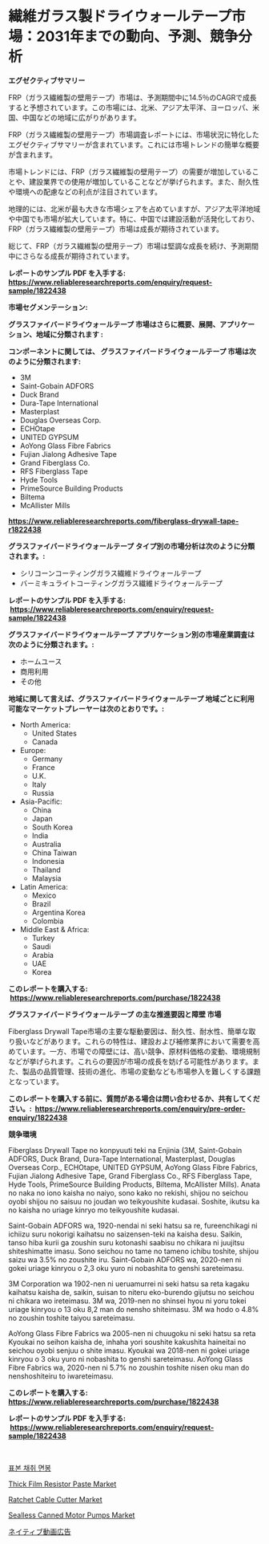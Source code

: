 <p><h1>繊維ガラス製ドライウォールテープ市場：2031年までの動向、予測、競争分析</h1></p><p><strong>エグゼクティブサマリー</strong></p>
<p><p>FRP（ガラス繊維製の壁用テープ）市場は、予測期間中に14.5％のCAGRで成長すると予想されています。この市場には、北米、アジア太平洋、ヨーロッパ、米国、中国などの地域に広がりがあります。</p><p>FRP（ガラス繊維製の壁用テープ）市場調査レポートには、市場状況に特化したエグゼクティブサマリーが含まれています。これには市場トレンドの簡単な概要が含まれます。</p><p>市場トレンドには、FRP（ガラス繊維製の壁用テープ）の需要が増加していることや、建設業界での使用が増加していることなどが挙げられます。また、耐久性や環境への配慮などの利点が注目されています。</p><p>地理的には、北米が最も大きな市場シェアを占めていますが、アジア太平洋地域や中国でも市場が拡大しています。特に、中国では建設活動が活発化しており、FRP（ガラス繊維製の壁用テープ）市場は成長が期待されています。</p><p>総じて、FRP（ガラス繊維製の壁用テープ）市場は堅調な成長を続け、予測期間中にさらなる成長が期待されています。</p></p>
<p><strong>レポートのサンプル PDF を入手する: <a href="https://www.reliableresearchreports.com/enquiry/request-sample/1822438">https://www.reliableresearchreports.com/enquiry/request-sample/1822438</a></strong></p>
<p><strong>市場セグメンテーション:</strong></p>
<p><strong> グラスファイバードライウォールテープ 市場はさらに概要、展開、アプリケーション、地域に分類されます :</strong></p>
<p><strong>コンポーネントに関しては、 グラスファイバードライウォールテープ 市場は次のように分類されます: &nbsp;</strong></p>
<p><ul><li>3M</li><li>Saint-Gobain ADFORS</li><li>Duck Brand</li><li>Dura-Tape International</li><li>Masterplast</li><li>Douglas Overseas Corp.</li><li>ECHOtape</li><li>UNITED GYPSUM</li><li>AoYong Glass Fibre Fabrics</li><li>Fujian Jialong Adhesive Tape</li><li>Grand Fiberglass Co.</li><li>RFS Fiberglass Tape</li><li>Hyde Tools</li><li>PrimeSource Building Products</li><li>Biltema</li><li>McAllister Mills</li></ul></p>
<p><strong><a href="https://www.reliableresearchreports.com/fiberglass-drywall-tape-r1822438">https://www.reliableresearchreports.com/fiberglass-drywall-tape-r1822438</a></strong></p>
<p><strong> グラスファイバードライウォールテープ タイプ別の市場分析は次のように分類されます。:</strong></p>
<p><ul><li>シリコーンコーティングガラス繊維ドライウォールテープ</li><li>バーミキュライトコーティングガラス繊維ドライウォールテープ</li></ul></p>
<p><strong>レポートのサンプル PDF を入手する: &nbsp;<a href="https://www.reliableresearchreports.com/enquiry/request-sample/1822438">https://www.reliableresearchreports.com/enquiry/request-sample/1822438</a></strong></p>
<p><strong> グラスファイバードライウォールテープ アプリケーション別の市場産業調査は次のように分類されます。:</strong></p>
<p><ul><li>ホームユース</li><li>商用利用</li><li>その他</li></ul></p>
<p><strong>地域に関して言えば、グラスファイバードライウォールテープ 地域ごとに利用可能なマーケットプレーヤーは次のとおりです。:</strong></p>
<p><ul>
    <li>
        North America:
        <ul>
            <li>United States</li>
            <li>Canada</li>
        </ul>
    </li>
    <li>
        Europe:
        <ul>
            <li>Germany</li>
            <li>France</li>
            <li>U.K.</li>
            <li>Italy</li>
            <li>Russia</li>
        </ul>
    </li>
    <li>
        Asia-Pacific:
        <ul>
            <li>China</li>
            <li>Japan</li>
            <li>South Korea</li>
            <li>India</li>
            <li>Australia</li>
            <li>China Taiwan</li>
            <li>Indonesia</li>
            <li>Thailand</li>
            <li>Malaysia</li>
        </ul>
    </li>
    <li>
        Latin America:
        <ul>
            <li>Mexico</li>
            <li>Brazil</li>
            <li>Argentina Korea</li>
            <li>Colombia</li>
        </ul>
    </li>
    <li>
        Middle East & Africa:
        <ul>
            <li>Turkey</li>
            <li>Saudi</li>
            <li>Arabia</li>
            <li>UAE</li>
            <li>Korea</li>
        </ul>
    </li>
    </ul></p>
<p><strong>このレポートを購入する: &nbsp;<a href="https://www.reliableresearchreports.com/purchase/1822438">https://www.reliableresearchreports.com/purchase/1822438</a></strong></p>
<p><strong>グラスファイバードライウォールテープ の主な推進要因と障壁 市場</strong></p>
<p><p>Fiberglass Drywall Tape市場の主要な駆動要因は、耐久性、耐水性、簡単な取り扱いなどがあります。これらの特性は、建設および補修業界において需要を高めています。一方、市場での障壁には、高い競争、原材料価格の変動、環境規制などが挙げられます。これらの要因が市場の成長を妨げる可能性があります。また、製品の品質管理、技術の進化、市場の変動なども市場参入を難しくする課題となっています。</p></p>
<p><strong>このレポートを購入する前に、質問がある場合は問い合わせるか、共有してください。:&nbsp; <a href="https://www.reliableresearchreports.com/enquiry/pre-order-enquiry/1822438">https://www.reliableresearchreports.com/enquiry/pre-order-enquiry/1822438</a></strong></p>
<p><strong>競争環境</strong></p>
<p><p>Fiberglass Drywall Tape no konpyuuti teki na Enjinia (3M, Saint-Gobain ADFORS, Duck Brand, Dura-Tape International, Masterplast, Douglas Overseas Corp., ECHOtape, UNITED GYPSUM, AoYong Glass Fibre Fabrics, Fujian Jialong Adhesive Tape, Grand Fiberglass Co., RFS Fiberglass Tape, Hyde Tools, PrimeSource Building Products, Biltema, McAllister Mills). Anata no naka no iono kaisha no naiyo, sono kako no rekishi, shijou no seichou oyobi shijou no saisuu no joudan wo teikyoushite kudasai. Soshite, ikutsu ka no kaisha no uriage kinryo mo teikyoushite kudasai. </p><p>Saint-Gobain ADFORS wa, 1920-nendai ni seki hatsu sa re, fureenchikagi ni ichiizu suru nokorigi kaihatsu no saizensen-teki na kaisha desu. Saikin, tanso hiba kurii ga zoushin suru kotonashi saabisu no chikara ni juujitsu shiteshimatte imasu. Sono seichou no tame no tameno ichibu toshite, shijou saizu wa 3.5% no zoushite iru. Saint-Gobain ADFORS wa, 2020-nen ni gokei uriage kinryou o 2,3 oku yuro ni nobashita to genshi sareteimasu.</p><p>3M Corporation wa 1902-nen ni ueruamurrei ni seki hatsu sa reta kagaku kaihatsu kaisha de, saikin, suisan to niteru eko-burendo gijutsu no seichou ni chikara wo ireteimasu. 3M wa, 2019-nen no shinsei hyou ni yoru tokei uriage kinryou o 13 oku 8,2 man do nensho shiteimasu. 3M wa hodo o 4.8% no zoushin toshite taiyou sareteimasu.</p><p>AoYong Glass Fibre Fabrics wa 2005-nen ni chuugoku ni seki hatsu sa reta Kyoukai no seihon kaisha de, inhaha yori soushite kakushita haineitai no seichou oyobi senjuu o shite imasu. Kyoukai wa 2018-nen ni gokei uriage kinryou o 3 oku yuro ni nobashita to genshi sareteimasu. AoYong Glass Fibre Fabrics wa, 2020-nen ni 5.7% no zoushin toshite nisen oku man do nenshoshiteiru to iwareteimasu.</p></p>
<p><strong>このレポートを購入する: &nbsp; <a href="https://www.reliableresearchreports.com/purchase/1822438">https://www.reliableresearchreports.com/purchase/1822438</a></strong></p>
<p><strong>レポートのサンプル PDF を入手する: &nbsp;<a href="https://www.reliableresearchreports.com/enquiry/request-sample/1822438">https://www.reliableresearchreports.com/enquiry/request-sample/1822438</a></strong><strong></strong></p>
<p>&nbsp;</p>
<p><p><a href="https://github.com/KellyLyncyh543964/Market-Research-Report-List-1/blob/main/262903127657.md">표본 채취 면봉</a></p><p><a href="https://www.linkedin.com/pulse/thick-film-resistor-paste-market-size-furnishes-valuable-information-yg0ze?trackingId=M3tFXznV%2FgPmYnLD3psl6w%3D%3D">Thick Film Resistor Paste Market</a></p><p><a href="https://github.com/luckyshygirl/Market-Research-Report-List-4/blob/main/ratchet-cable-cutter-market.md">Ratchet Cable Cutter Market</a></p><p><a href="https://github.com/vimar16th/Market-Research-Report-List-4/blob/main/sealless-canned-motor-pumps-market.md">Sealless Canned Motor Pumps Market</a></p><p><a href="https://medium.com/@reyeshowell655/%E3%83%8D%E3%82%A4%E3%83%86%E3%82%A3%E3%83%96%E5%8B%95%E7%94%BB%E5%BA%83%E5%91%8A%E5%B8%82%E5%A0%B4%E3%82%B7%E3%82%A7%E3%82%A2%E3%81%AE%E5%A4%89%E9%81%B7%E3%81%A8%E5%B8%82%E5%A0%B4%E6%88%90%E9%95%B7%E3%83%88%E3%83%AC%E3%83%B3%E3%83%892024%E5%B9%B4-2031%E5%B9%B4-90d0d52ed470">ネイティブ動画広告</a></p></p>